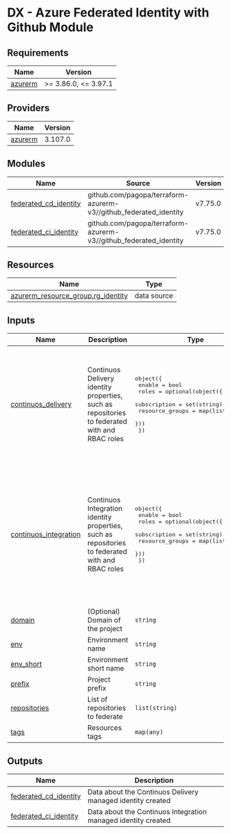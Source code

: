 # DX - Azure Federated Identity with Github Module

<!-- markdownlint-disable -->
<!-- BEGINNING OF PRE-COMMIT-TERRAFORM DOCS HOOK -->
## Requirements

| Name | Version |
|------|---------|
| <a name="requirement_azurerm"></a> [azurerm](#requirement\_azurerm) | >= 3.86.0, <= 3.97.1 |

## Providers

| Name | Version |
|------|---------|
| <a name="provider_azurerm"></a> [azurerm](#provider\_azurerm) | 3.107.0 |

## Modules

| Name | Source | Version |
|------|--------|---------|
| <a name="module_federated_cd_identity"></a> [federated\_cd\_identity](#module\_federated\_cd\_identity) | github.com/pagopa/terraform-azurerm-v3//github_federated_identity | v7.75.0 |
| <a name="module_federated_ci_identity"></a> [federated\_ci\_identity](#module\_federated\_ci\_identity) | github.com/pagopa/terraform-azurerm-v3//github_federated_identity | v7.75.0 |

## Resources

| Name | Type |
|------|------|
| [azurerm_resource_group.rg_identity](https://registry.terraform.io/providers/hashicorp/azurerm/latest/docs/data-sources/resource_group) | data source |

## Inputs

| Name | Description | Type | Default | Required |
|------|-------------|------|---------|:--------:|
| <a name="input_continuos_delivery"></a> [continuos\_delivery](#input\_continuos\_delivery) | Continuos Delivery identity properties, such as repositories to federated with and RBAC roles | <pre>object({<br>    enable = bool<br>    roles = optional(object({<br>      subscription    = set(string)<br>      resource_groups = map(list(string))<br>    }))<br>  })</pre> | <pre>{<br>  "enable": true,<br>  "roles": {<br>    "resource_groups": {<br>      "terraform-state-rg": [<br>        "Storage Blob Data Contributor"<br>      ]<br>    },<br>    "subscription": [<br>      "Contributor"<br>    ]<br>  }<br>}</pre> | no |
| <a name="input_continuos_integration"></a> [continuos\_integration](#input\_continuos\_integration) | Continuos Integration identity properties, such as repositories to federated with and RBAC roles | <pre>object({<br>    enable = bool<br>    roles = optional(object({<br>      subscription    = set(string)<br>      resource_groups = map(list(string))<br>    }))<br>  })</pre> | <pre>{<br>  "enable": true,<br>  "roles": {<br>    "resource_groups": {<br>      "terraform-state-rg": [<br>        "Storage Blob Data Contributor"<br>      ]<br>    },<br>    "subscription": [<br>      "Reader",<br>      "Reader and Data Access",<br>      "PagoPA IaC Reader",<br>      "DocumentDB Account Contributor"<br>    ]<br>  }<br>}</pre> | no |
| <a name="input_domain"></a> [domain](#input\_domain) | (Optional) Domain of the project | `string` | `""` | no |
| <a name="input_env"></a> [env](#input\_env) | Environment name | `string` | n/a | yes |
| <a name="input_env_short"></a> [env\_short](#input\_env\_short) | Environment short name | `string` | n/a | yes |
| <a name="input_prefix"></a> [prefix](#input\_prefix) | Project prefix | `string` | n/a | yes |
| <a name="input_repositories"></a> [repositories](#input\_repositories) | List of repositories to federate | `list(string)` | n/a | yes |
| <a name="input_tags"></a> [tags](#input\_tags) | Resources tags | `map(any)` | n/a | yes |

## Outputs

| Name | Description |
|------|-------------|
| <a name="output_federated_cd_identity"></a> [federated\_cd\_identity](#output\_federated\_cd\_identity) | Data about the Continuos Delivery managed identity created |
| <a name="output_federated_ci_identity"></a> [federated\_ci\_identity](#output\_federated\_ci\_identity) | Data about the Continuos Integration managed identity created |
<!-- END OF PRE-COMMIT-TERRAFORM DOCS HOOK -->
